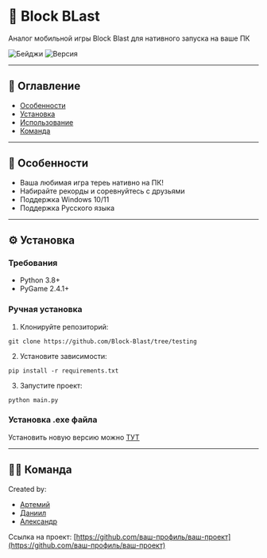 # 🚀 Block BLast

Аналог мобильной игры Block Blast для нативного запуска на ваше ПК

![Бейджи](https://img.shields.io/badge/Status-WIP-yellow) 
![Версия](https://img.shields.io/badge/Версия-1.0.0-blue)

---

## 📖 Оглавление
- [Особенности](#-особенности)
- [Установка](#-установка)
- [Использование](#-использование)
- [Команда](#-контакты)

---

## 🌟 Особенности
- Ваша любимая игра тереь нативно на ПК!
- Набирайте рекорды и соревнуйтесь с друзьями
- Поддержка Windows 10/11
- Поддержка Русского языка

---

## ⚙️ Установка

### Требования
- Python 3.8+
- PyGame 2.4.1+

### Ручная установка
1. Клонируйте репозиторий:
```
git clone https://github.com/Block-Blast/tree/testing
```
2. Установите зависимости:
```
pip install -r requirements.txt
```
3. Запустите проект:
```
python main.py
```
### Установка .exe файла

Установить новую версию можно [ТУТ](https://github.com/sadsafxrx/Block-Blast/releases/tag/v0.0.1)

---

## 👨‍💻 Команда
Created by:
- [Артемий](https://github.com/vazart-dude)
- [Даниил](https://github.com/sadsafxrx)
- [Александр](https://github.com/flyrey3)

Ссылка на проект: [https://github.com/ваш-профиль/ваш-проект](https://github.com/ваш-профиль/ваш-проект)

